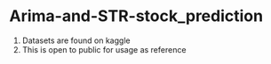 # Arima-and-STR-stock_prediction
1) Datasets are found on kaggle 
2) This is open to public for usage as reference
